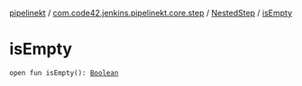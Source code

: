 [pipelinekt](../../index.md) / [com.code42.jenkins.pipelinekt.core.step](../index.md) / [NestedStep](index.md) / [isEmpty](./is-empty.md)

# isEmpty

`open fun isEmpty(): `[`Boolean`](https://kotlinlang.org/api/latest/jvm/stdlib/kotlin/-boolean/index.html)
